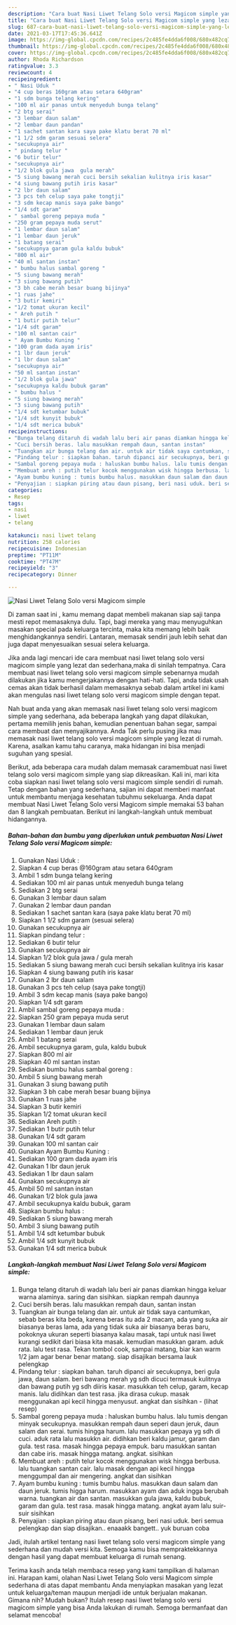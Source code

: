 ```yaml
---
description: "Cara buat Nasi Liwet Telang Solo versi Magicom simple yang lezat Untuk Jualan"
title: "Cara buat Nasi Liwet Telang Solo versi Magicom simple yang lezat Untuk Jualan"
slug: 687-cara-buat-nasi-liwet-telang-solo-versi-magicom-simple-yang-lezat-untuk-jualan
date: 2021-03-17T17:45:36.641Z
image: https://img-global.cpcdn.com/recipes/2c485fe4dda6f008/680x482cq70/nasi-liwet-telang-solo-versi-magicom-simple-foto-resep-utama.jpg
thumbnail: https://img-global.cpcdn.com/recipes/2c485fe4dda6f008/680x482cq70/nasi-liwet-telang-solo-versi-magicom-simple-foto-resep-utama.jpg
cover: https://img-global.cpcdn.com/recipes/2c485fe4dda6f008/680x482cq70/nasi-liwet-telang-solo-versi-magicom-simple-foto-resep-utama.jpg
author: Rhoda Richardson
ratingvalue: 3.3
reviewcount: 4
recipeingredient:
- " Nasi Uduk "
- "4 cup beras 160gram atau setara 640gram"
- "1 sdm bunga telang kering"
- "100 ml air panas untuk menyeduh bunga telang"
- "2 btg serai"
- "3 lembar daun salam"
- "2 lembar daun pandan"
- "1 sachet santan kara saya pake klatu berat 70 ml"
- "1 1/2 sdm garam sesuai selera"
- "secukupnya air"
- " pindang telur "
- "6 butir telur"
- "secukupnya air"
- "1/2 blok gula jawa  gula merah"
- "5 siung bawang merah cuci bersih sekalian kulitnya iris kasar"
- "4 siung bawang putih iris kasar"
- "2 lbr daun salam"
- "3 pcs teh celup saya pake tongtji"
- "3 sdm kecap manis saya pake bango"
- "1/4 sdt garam"
- " sambal goreng pepaya muda "
- "250 gram pepaya muda serut"
- "1 lembar daun salam"
- "1 lembar daun jeruk"
- "1 batang serai"
- "secukupnya garam gula kaldu bubuk"
- "800 ml air"
- "40 ml santan instan"
- " bumbu halus sambal goreng "
- "5 siung bawang merah"
- "3 siung bawang putih"
- "3 bh cabe merah besar buang bijinya"
- "1 ruas jahe"
- "3 butir kemiri"
- "1/2 tomat ukuran kecil"
- " Areh putih "
- "1 butir putih telur"
- "1/4 sdt garam"
- "100 ml santan cair"
- " Ayam Bumbu Kuning "
- "100 gram dada ayam iris"
- "1 lbr daun jeruk"
- "1 lbr daun salam"
- "secukupnya air"
- "50 ml santan instan"
- "1/2 blok gula jawa"
- "secukupnya kaldu bubuk garam"
- " bumbu halus "
- "5 siung bawang merah"
- "3 siung bawang putih"
- "1/4 sdt ketumbar bubuk"
- "1/4 sdt kunyit bubuk"
- "1/4 sdt merica bubuk"
recipeinstructions:
- "Bunga telang ditaruh di wadah lalu beri air panas diamkan hingga keluar warna alaminya. saring dan sisihkan. siapkan rempah daunnya"
- "Cuci bersih beras. lalu masukkan rempah daun, santan instan"
- "Tuangkan air bunga telang dan air. untuk air tidak saya cantumkan, sebab beras kita beda, karena beras itu ada 2 macam, ada yang suka air biasanya beras lama, ada yang tidak suka air biasanya beras baru, pokoknya ukuran seperti biasanya kalau masak, tapi untuk nasi liwet kurangi sedikit dari biasa kita masak. kemudian masukkan garam. aduk rata. lalu test rasa. Tekan tombol cook, sampai matang, biar kan warm 1/2 jam agar benar benar matang. siap disajikan bersama lauk pelengkap"
- "Pindang telur : siapkan bahan. taruh dipanci air secukupnya, beri gula jawa, daun salam. beri bawang merah yg sdh dicuci termasuk kulitnya dan bawang putih yg sdh diiris kasar. masukkan teh celup, garam, kecap manis. lalu didihkan dan test rasa. jika dirasa cukup. masak menggunakan api kecil hingga menyusut. angkat dan sisihkan           (lihat resep)"
- "Sambal goreng pepaya muda : haluskan bumbu halus. lalu tumis dengan minyak secukupnya. masukkan rempah daun seperi daun jeruk, daun salam dan serai. tumis hingga harum. lalu masukkan pepaya yg sdh di cuci. aduk rata lalu masukkn air. didihkan beri kaldu jamur, garam dan gula. test rasa. masak hingga pepaya empuk. baru masukkan santan dan cabe iris. masak hingga matang. angkat. sisihkan"
- "Membuat areh : putih telur kocok menggunakan wisk hingga berbusa. lalu tuangkan santan cair. lalu masak dengan api kecil hingga menggumpal dan air mengering. angkat dan sisihkan"
- "Ayam bumbu kuning : tumis bumbu halus. masukkan daun salam dan daun jeruk. tumis higga harum. masukkan ayam dan aduk ingga berubah warna. tuangkan air dan santan. masukkan gula jawa, kaldu bubuk, garam dan gula. test rasa. masak hingga matang. angkat ayam lalu suir-suir sisihkan"
- "Penyajian : siapkan piring atau daun pisang, beri nasi uduk. beri semua pelengkap dan siap disajikan.. enaaakk bangett.. yuk buruan coba"
categories:
- Resep
tags:
- nasi
- liwet
- telang

katakunci: nasi liwet telang 
nutrition: 258 calories
recipecuisine: Indonesian
preptime: "PT11M"
cooktime: "PT47M"
recipeyield: "3"
recipecategory: Dinner

---
```



![Nasi Liwet Telang Solo versi Magicom simple](https://img-global.cpcdn.com/recipes/2c485fe4dda6f008/680x482cq70/nasi-liwet-telang-solo-versi-magicom-simple-foto-resep-utama.jpg)

Di zaman  saat ini , kamu memang dapat membeli makanan siap saji tanpa mesti repot memasaknya dulu. Tapi, bagi mereka yang mau menyuguhkan masakan special pada keluarga tercinta, maka kita memang lebih baik menghidangkannya sendiri. Lantaran, memasak sendiri jauh lebih sehat dan juga dapat menyesuaikan sesuai selera keluarga.

Jika anda lagi mencari ide cara membuat nasi liwet telang solo versi magicom simple yang lezat dan sederhana,maka di sinilah tempatnya. Cara membuat nasi liwet telang solo versi magicom simple  sebenarnya mudah dilakukan jika kamu mengerjakannya dengan hati-hati. Tapi, anda tidak usah cemas akan tidak berhasil dalam memasaknya 
sebab dalam artikel ini kami akan mengulas nasi liwet telang solo versi magicom simple dengan tepat.  



Nah buat anda yang akan memasak nasi liwet telang solo versi magicom simple yang sederhana, ada beberapa langkah yang dapat dilakukan, pertama memilih jenis bahan, kemudian penentuan bahan segar, sampai cara membuat dan menyajikannya. Anda Tak perlu pusing jika mau memasak nasi liwet telang solo versi magicom simple yang lezat di rumah. Karena, asalkan kamu  tahu caranya, maka hidangan ini bisa menjadi suguhan yang spesial.

Berikut, ada beberapa cara mudah dalam memasak caramembuat nasi liwet telang solo versi magicom simple yang siap dikreasikan. Kali ini, mari kita coba siapkan nasi liwet telang solo versi magicom simple sendiri di rumah. Tetap dengan bahan yang sederhana, sajian ini dapat memberi manfaat untuk membantu menjaga kesehatan tubuhmu sekeluarga. Anda dapat membuat Nasi Liwet Telang Solo versi Magicom simple memakai 53 bahan dan 8 langkah pembuatan. Berikut ini langkah-langkah untuk membuat hidangannya.

<!--inarticleads1-->

##### Bahan-bahan dan bumbu yang diperlukan untuk pembuatan Nasi Liwet Telang Solo versi Magicom simple:

1. Gunakan  Nasi Uduk :
1. Siapkan 4 cup beras @160gram atau setara 640gram
1. Ambil 1 sdm bunga telang kering
1. Sediakan 100 ml air panas untuk menyeduh bunga telang
1. Sediakan 2 btg serai
1. Gunakan 3 lembar daun salam
1. Gunakan 2 lembar daun pandan
1. Sediakan 1 sachet santan kara (saya pake klatu berat 70 ml)
1. Siapkan 1 1/2 sdm garam (sesuai selera)
1. Gunakan secukupnya air
1. Siapkan  pindang telur :
1. Sediakan 6 butir telur
1. Gunakan secukupnya air
1. Siapkan 1/2 blok gula jawa / gula merah
1. Sediakan 5 siung bawang merah cuci bersih sekalian kulitnya iris kasar
1. Siapkan 4 siung bawang putih iris kasar
1. Gunakan 2 lbr daun salam
1. Gunakan 3 pcs teh celup (saya pake tongtji)
1. Ambil 3 sdm kecap manis (saya pake bango)
1. Siapkan 1/4 sdt garam
1. Ambil  sambal goreng pepaya muda :
1. Siapkan 250 gram pepaya muda serut
1. Gunakan 1 lembar daun salam
1. Sediakan 1 lembar daun jeruk
1. Ambil 1 batang serai
1. Ambil secukupnya garam, gula, kaldu bubuk
1. Siapkan 800 ml air
1. Siapkan 40 ml santan instan
1. Sediakan  bumbu halus sambal goreng :
1. Ambil 5 siung bawang merah
1. Gunakan 3 siung bawang putih
1. Siapkan 3 bh cabe merah besar buang bijinya
1. Gunakan 1 ruas jahe
1. Siapkan 3 butir kemiri
1. Siapkan 1/2 tomat ukuran kecil
1. Sediakan  Areh putih :
1. Sediakan 1 butir putih telur
1. Gunakan 1/4 sdt garam
1. Gunakan 100 ml santan cair
1. Gunakan  Ayam Bumbu Kuning :
1. Sediakan 100 gram dada ayam iris
1. Gunakan 1 lbr daun jeruk
1. Sediakan 1 lbr daun salam
1. Gunakan secukupnya air
1. Ambil 50 ml santan instan
1. Gunakan 1/2 blok gula jawa
1. Ambil secukupnya kaldu bubuk, garam
1. Siapkan  bumbu halus :
1. Sediakan 5 siung bawang merah
1. Ambil 3 siung bawang putih
1. Ambil 1/4 sdt ketumbar bubuk
1. Ambil 1/4 sdt kunyit bubuk
1. Gunakan 1/4 sdt merica bubuk




<!--inarticleads2-->

##### Langkah-langkah membuat Nasi Liwet Telang Solo versi Magicom simple:

1. Bunga telang ditaruh di wadah lalu beri air panas diamkan hingga keluar warna alaminya. saring dan sisihkan. siapkan rempah daunnya
1. Cuci bersih beras. lalu masukkan rempah daun, santan instan
1. Tuangkan air bunga telang dan air. untuk air tidak saya cantumkan, sebab beras kita beda, karena beras itu ada 2 macam, ada yang suka air biasanya beras lama, ada yang tidak suka air biasanya beras baru, pokoknya ukuran seperti biasanya kalau masak, tapi untuk nasi liwet kurangi sedikit dari biasa kita masak. kemudian masukkan garam. aduk rata. lalu test rasa. Tekan tombol cook, sampai matang, biar kan warm 1/2 jam agar benar benar matang. siap disajikan bersama lauk pelengkap
1. Pindang telur : siapkan bahan. taruh dipanci air secukupnya, beri gula jawa, daun salam. beri bawang merah yg sdh dicuci termasuk kulitnya dan bawang putih yg sdh diiris kasar. masukkan teh celup, garam, kecap manis. lalu didihkan dan test rasa. jika dirasa cukup. masak menggunakan api kecil hingga menyusut. angkat dan sisihkan -           (lihat resep)
1. Sambal goreng pepaya muda : haluskan bumbu halus. lalu tumis dengan minyak secukupnya. masukkan rempah daun seperi daun jeruk, daun salam dan serai. tumis hingga harum. lalu masukkan pepaya yg sdh di cuci. aduk rata lalu masukkn air. didihkan beri kaldu jamur, garam dan gula. test rasa. masak hingga pepaya empuk. baru masukkan santan dan cabe iris. masak hingga matang. angkat. sisihkan
1. Membuat areh : putih telur kocok menggunakan wisk hingga berbusa. lalu tuangkan santan cair. lalu masak dengan api kecil hingga menggumpal dan air mengering. angkat dan sisihkan
1. Ayam bumbu kuning : tumis bumbu halus. masukkan daun salam dan daun jeruk. tumis higga harum. masukkan ayam dan aduk ingga berubah warna. tuangkan air dan santan. masukkan gula jawa, kaldu bubuk, garam dan gula. test rasa. masak hingga matang. angkat ayam lalu suir-suir sisihkan
1. Penyajian : siapkan piring atau daun pisang, beri nasi uduk. beri semua pelengkap dan siap disajikan.. enaaakk bangett.. yuk buruan coba




Jadi, itulah artikel tentang  nasi liwet telang solo versi magicom simple  yang sederhana dan mudah versi kita. Semoga kamu bisa mempraktekkannya dengan hasil yang dapat membuat keluarga di rumah senang. 

Terima kasih anda telah membaca resep yang kami tampilkan di halaman ini. Harapan kami, olahan  Nasi Liwet Telang Solo versi Magicom simple sederhana di atas dapat membantu Anda menyiapkan masakan yang lezat untuk keluarga/teman maupun menjadi ide untuk berjualan makanan. Gimana nih? Mudah bukan? Itulah resep nasi liwet telang solo versi magicom simple yang bisa Anda lakukan di rumah. Semoga bermanfaat dan selamat mencoba!

